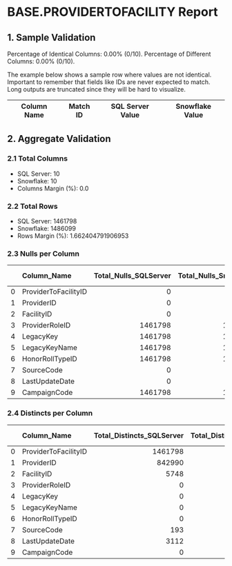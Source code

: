 # BASE.PROVIDERTOFACILITY Report

## 1. Sample Validation

Percentage of Identical Columns: 0.00% (0/10).
Percentage of Different Columns: 0.00% (0/10).

The example below shows a sample row where values are not identical. Important to remember that fields like IDs are never expected to match. Long outputs are truncated since they will be hard to visualize.

| Column Name   | Match ID   | SQL Server Value   | Snowflake Value   |
|---------------|------------|--------------------|-------------------|

## 2. Aggregate Validation

### 2.1 Total Columns
- SQL Server: 10
- Snowflake: 10
- Columns Margin (%): 0.0

### 2.2 Total Rows
- SQL Server: 1461798
- Snowflake: 1486099
- Rows Margin (%): 1.662404791906953

### 2.3 Nulls per Column
|    | Column_Name          |   Total_Nulls_SQLServer |   Total_Nulls_Snowflake |   Margin (%) |
|---:|:---------------------|------------------------:|------------------------:|-------------:|
|  0 | ProviderToFacilityID |                       0 |                       0 |          0   |
|  1 | ProviderID           |                       0 |                       0 |          0   |
|  2 | FacilityID           |                       0 |                       0 |          0   |
|  3 | ProviderRoleID       |                 1461798 |                 1486099 |          1.7 |
|  4 | LegacyKey            |                 1461798 |                 1486099 |          1.7 |
|  5 | LegacyKeyName        |                 1461798 |                 1486099 |          1.7 |
|  6 | HonorRollTypeID      |                 1461798 |                 1486099 |          1.7 |
|  7 | SourceCode           |                       0 |                       0 |          0   |
|  8 | LastUpdateDate       |                       0 |                       0 |          0   |
|  9 | CampaignCode         |                 1461798 |                 1486099 |          1.7 |

### 2.4 Distincts per Column
|    | Column_Name          |   Total_Distincts_SQLServer |   Total_Distincts_Snowflake |   Margin (%) |
|---:|:---------------------|----------------------------:|----------------------------:|-------------:|
|  0 | ProviderToFacilityID |                     1461798 |                     1486099 |          1.7 |
|  1 | ProviderID           |                      842990 |                      852698 |          1.2 |
|  2 | FacilityID           |                        5748 |                        5784 |          0.6 |
|  3 | ProviderRoleID       |                           0 |                           0 |          0   |
|  4 | LegacyKey            |                           0 |                           0 |          0   |
|  5 | LegacyKeyName        |                           0 |                           0 |          0   |
|  6 | HonorRollTypeID      |                           0 |                           0 |          0   |
|  7 | SourceCode           |                         193 |                         190 |          1.6 |
|  8 | LastUpdateDate       |                        3112 |                        3376 |          8.5 |
|  9 | CampaignCode         |                           0 |                           0 |          0   |